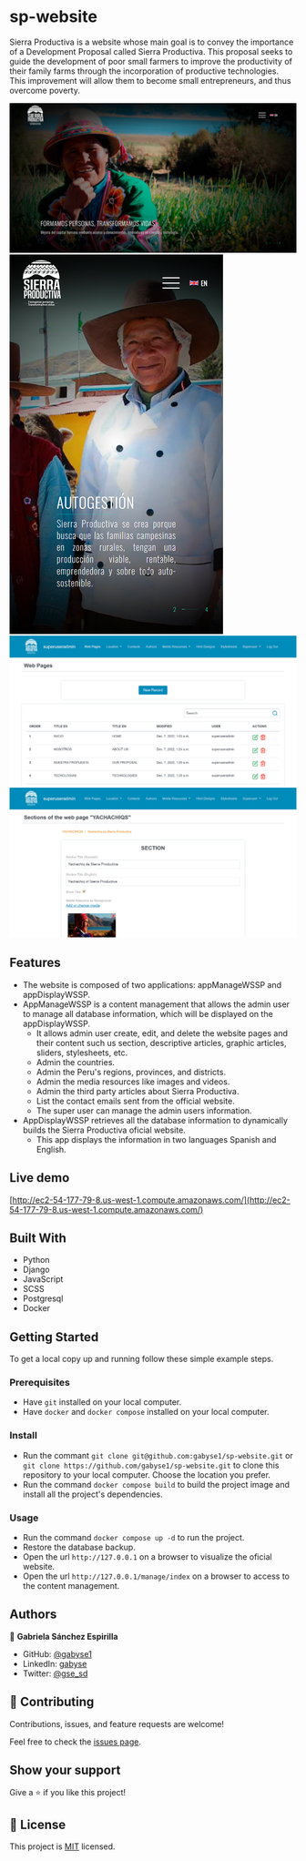 # sp-website
Sierra Productiva is a website whose main goal is to convey the importance of a Development Proposal called Sierra Productiva. This proposal seeks to guide the development of poor small farmers to improve the productivity of their family farms through the incorporation of productive technologies. This improvement will allow them to become small entrepreneurs, and thus overcome poverty.

![screenshot-desktop](sp-website-screenshot-desktop-1200x627.png)
![screenshot-mobile](sp-website-screenshot-mobile-375x667.png)
![screenshot-admin-pages](sp-website-screenshot-admin-pages-1200x627.png)
![screenshot-admin-sections](sp-website-screenshot-admin-sections-1200x627.png)


## Features

- The website is composed of two applications: appManageWSSP and appDisplayWSSP.
- AppManageWSSP is a content management that allows the admin user to manage all database information, which will be displayed on the appDisplayWSSP.
  - It allows admin user create, edit, and delete the website pages and their content such us section, descriptive articles, graphic articles, sliders, stylesheets, etc.
  - Admin the countries.
  - Admin the Peru's regions, provinces, and districts.
  - Admin the media resources like images and videos.
  - Admin the third party articles about Sierra Productiva.
  - List the contact emails sent from the official website.
  - The super user can manage the admin users information.
- AppDisplayWSSP retrieves all the database information to dynamically builds the Sierra Productiva oficial website.
  - This app displays the information in two languages Spanish and English.


## Live demo

[http://ec2-54-177-79-8.us-west-1.compute.amazonaws.com/](http://ec2-54-177-79-8.us-west-1.compute.amazonaws.com/)


## Built With

- Python
- Django
- JavaScript
- SCSS
- Postgresql
- Docker


## Getting Started


To get a local copy up and running follow these simple example steps.

### Prerequisites

- Have `git` installed on your local computer.
- Have `docker` and `docker compose` installed on your local computer.

### Install

- Run the commant `git clone git@github.com:gabyse1/sp-website.git` or `git clone https://github.com/gabyse1/sp-website.git` to clone this repository to your local computer. Choose the location you prefer.
- Run the command `docker compose build` to build the project image and install all the project's dependencies.


### Usage

- Run the command `docker compose up -d` to run the project.
- Restore the database backup.
- Open the url `http://127.0.0.1` on a browser to visualize the oficial website.
- Open the url `http://127.0.0.1/manage/index` on a browser to access to the content management.


## Authors

👤 **Gabriela Sánchez Espirilla**

- GitHub: [@gabyse1](https://github.com/gabyse1)
- LinkedIn: [gabyse](https://www.linkedin.com/in/gabyse/)
- Twitter: [@gse_sd](https://twitter.com/gse_sd)


## 🤝 Contributing

Contributions, issues, and feature requests are welcome!

Feel free to check the [issues page](../../issues/).


## Show your support

Give a ⭐️ if you like this project!


## 📝 License

This project is [MIT](./LICENSE) licensed.
